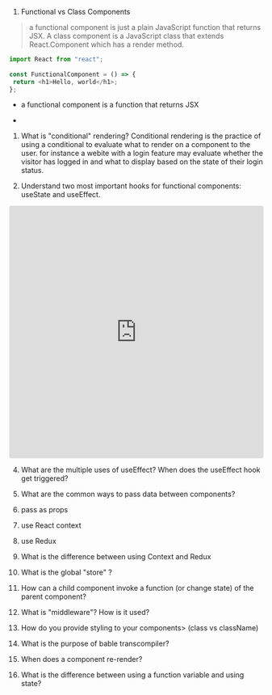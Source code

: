 1.  Functional vs Class Components
>a functional component is just a plain JavaScript function that returns JSX. 
>A class component is a JavaScript class that extends React.Component which has a render method.
```js
import React from "react";
 
const FunctionalComponent = () => {
 return <h1>Hello, world</h1>;
};
```
 - a functional component is a function that returns JSX

> <script src="https://gist.github.com/bgoonz/db79f9b772562a702642741c8e9f657d.js"></script>
 - 





1.  What is "conditional" rendering?
Conditional rendering is the practice of using a conditional to evaluate what to render on a component to the user. for instance a webite with a login feature may evaluate whether the visitor has logged in and what to display based on the state of their login status. 

2.  Understand two most important hooks for functional components: useState and useEffect.

<iframe src="https://codesandbox.io/embed/modest-swanson-15v4i7?fontsize=14&hidenavigation=1&theme=dark"
     style="width:100%; height:500px; border:0; border-radius: 4px; overflow:hidden;"
     title="use-state-counter"
     allow="accelerometer; ambient-light-sensor; camera; encrypted-media; geolocation; gyroscope; hid; microphone; midi; payment; usb; vr; xr-spatial-tracking"
     sandbox="allow-forms allow-modals allow-popups allow-presentation allow-same-origin allow-scripts"
   ></iframe>





4.  What are the multiple uses of useEffect? When does the useEffect hook get triggered?
5.  What are the common ways to pass data between components?

6.  pass as props
7.  use React context
8.  use Redux

9.  What is the difference between using Context and Redux
10. What is the global "store" ?
11. How can a child component invoke a function (or change state) of the parent component?
12. What is "middleware"? How is it used?
13. How do you provide styling to your components> (class vs className)
14. What is the purpose of bable transcompiler?
15. When does a component re-render?
16. What is the difference between using a function variable and using state?
